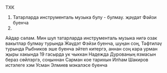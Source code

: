 ТХК

1. Татарларда инструменталь музыка булу - булмау. җәүдәт Фәйзи буенча
2. 

Айдар сәлам. Мин шул татарларда инструменталь музыка нигә озак вакытлар булмау турында Жәүдэт Фэйзи буенча, шуңан соң, Тәфтиләү турында Рыбников эше буенча эйтеп китергэ, аннан соң кара урман җыры хакында 19 гасырда ук чыккан Надежда Дурованың язмасын бераз сөйлэргэ, соңыннан Сарман кое тарихын Илһам Шакиров истэлеге хэм Усман Элмиев мэкалэсе буенча 

